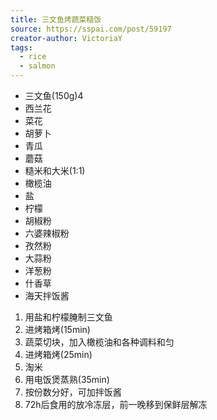 ```yaml
---
title: 三文鱼烤蔬菜糙饭
source: https://sspai.com/post/59197
creator-author: VictoriaY
tags:
  - rice
  - salmon
---
```


- 三文鱼(150g)4
- 西兰花
- 菜花
- 胡萝卜
- 青瓜
- 蘑菇
- 糙米和大米(1:1)
- 橄榄油
- 盐
- 柠檬
- 胡椒粉
- 六婆辣椒粉
- 孜然粉
- 大蒜粉
- 洋葱粉
- 什香草
- 海天拌饭酱

1. 用盐和柠檬腌制三文鱼
2. 进烤箱烤(15min)
3. 蔬菜切块，加入橄榄油和各种调料和匀
4. 进烤箱烤(25min)
5. 淘米
6. 用电饭煲蒸熟(35min)
7. 按份数分好，可加拌饭酱
8. 72h后食用的放冷冻层，前一晚移到保鲜层解冻